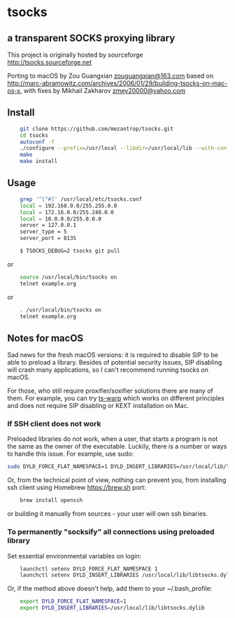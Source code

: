 # tsocks

## a transparent SOCKS proxying library

This project is originally hosted by sourceforge http://tsocks.sourceforge.net

Porting to macOS by Zou Guangxian <zouguangxian@163.com> based on http://marc-abramowitz.com/archives/2006/01/29/building-tsocks-on-mac-os-x, with fixes by Mikhail Zakharov <zmey20000@yahoo.com>

## Install

```sh
    git clone https://github.com/mezantrop/tsocks.git
    cd tsocks
    autoconf -f
    ./configure --prefix=/usr/local --libdir=/usr/local/lib --with-conf=/usr/local/etc/tsocks.conf --enable-debug
    make
    make install
```

## Usage

```sh
    grep '^[^#]' /usr/local/etc/tsocks.conf 
    local = 192.168.0.0/255.255.0.0
    local = 172.16.0.0/255.240.0.0
    local = 10.0.0.0/255.0.0.0
    server = 127.0.0.1
    server_type = 5
    server_port = 8135

    $ TSOCKS_DEBUG=2 tsocks git pull
```

or

```sh
    source /usr/local/bin/tsocks on 
    telnet example.org
```

or

```sh
    . /usr/local/bin/tsocks on 
    telnet example.org
```

## Notes for macOS

Sad news for the fresh macOS versions: it is required to disable SIP to be able to preload a library.
Besides of potential security issues, SIP disabling will crash many applications, so I can't recommend running tsocks on macOS.

For those, who still require proxifier/soxifier solutions there are many of them. For example, you can try [ts-warp](https://github.com/mezantrop/ts-warp)
which works on different principles and does not require SIP disabling or KEXT installation on Mac.

### If SSH client does not work

Preloaded libraries do not work, when a user, that starts a program is not the same as the owner of the executable. Luckily, there is a number or ways to handle this issue. For example, use sudo:

```sh
sudo DYLD_FORCE_FLAT_NAMESPACE=1 DYLD_INSERT_LIBRARIES=/usr/local/lib/libtsocks.dylib ssh username@xx.xx.xx.xx
```

Or, from the technical point of view, nothing can prevent you, from installing ssh client using Homebrew https://brew.sh port:

```sh
    brew install openssh
```

or building it manually from sources - your user will own ssh binaries.

### To permanently "socksify" all connections using preloaded library

Set essential environmental variables on login:

```sh
    launchctl setenv DYLD_FORCE_FLAT_NAMESPACE 1
    launchctl setenv DYLD_INSERT_LIBRARIES /usr/local/lib/libtsocks.dylib
```

Or, if the method above doesn't help, add them to your ~/.bash_profile:

```sh
    export DYLD_FORCE_FLAT_NAMESPACE=1
    export DYLD_INSERT_LIBRARIES=/usr/local/lib/libtsocks.dylib
```
